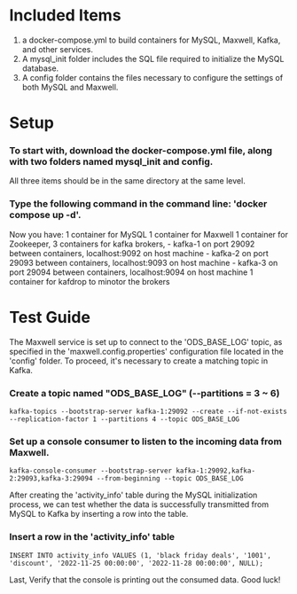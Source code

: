 # Included Items
1. a docker-compose.yml to build containers for MySQL, Maxwell, Kafka, and other services.
2. A mysql_init folder includes the SQL file required to initialize the MySQL database.
3. A config folder contains the files necessary to configure the settings of both MySQL and Maxwell.

# Setup
### To start with, download the docker-compose.yml file, along with two folders named mysql_init and config. 
All three items should be in the same directory at the same level.

### Type the following command in the command line: 'docker compose up -d'.
Now you have:
1 container for MySQL
1 container for Maxwell
1 container for Zookeeper, 
3 containers for kafka brokers, 
    - kafka-1 on port 29092 between containers, localhost:9092 on host machine 
    - kafka-2 on port 29093 between containers, localhost:9093 on host machine
    - kafka-3 on port 29094 between containers, localhost:9094 on host machine
1 container for kafdrop to minotor the brokers

# Test Guide
The Maxwell service is set up to connect to the 'ODS_BASE_LOG' topic, as specified in the 'maxwell.config.properties' configuration file located in the 'config' folder. To proceed, it's necessary to create a matching topic in Kafka.

### Create a topic named "ODS_BASE_LOG" (--partitions = 3 ~ 6)
```
kafka-topics --bootstrap-server kafka-1:29092 --create --if-not-exists --replication-factor 1 --partitions 4 --topic ODS_BASE_LOG
```

### Set up a console consumer to listen to the incoming data from Maxwell.
```
kafka-console-consumer --bootstrap-server kafka-1:29092,kafka-2:29093,kafka-3:29094 --from-beginning --topic ODS_BASE_LOG
```

After creating the 'activity_info' table during the MySQL initialization process, we can test whether the data is successfully transmitted from MySQL to Kafka by inserting a row into the table.

### Insert a row in the 'activity_info' table
```
INSERT INTO activity_info VALUES (1, 'black friday deals', '1001', 'discount', '2022-11-25 00:00:00', '2022-11-28 00:00:00', NULL);
```

Last, Verify that the console is printing out the consumed data. Good luck!
